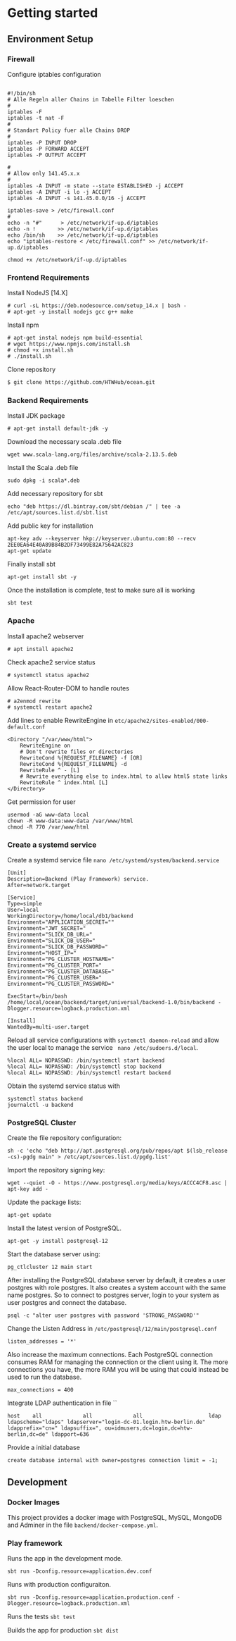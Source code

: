 # Getting started

## Environment Setup

### Firewall

Configure iptables configuration

```

#!/bin/sh
# Alle Regeln aller Chains in Tabelle Filter loeschen
#
iptables -F
iptables -t nat -F
#
# Standart Policy fuer alle Chains DROP
#
iptables -P INPUT DROP
iptables -P FORWARD ACCEPT
iptables -P OUTPUT ACCEPT

#
# Allow only 141.45.x.x
#
iptables -A INPUT -m state --state ESTABLISHED -j ACCEPT
iptables -A INPUT -i lo -j ACCEPT
iptables -A INPUT -s 141.45.0.0/16 -j ACCEPT

iptables-save > /etc/firewall.conf
#
echo -n "#"      > /etc/network/if-up.d/iptables
echo -n !       >> /etc/network/if-up.d/iptables
echo /bin/sh    >> /etc/network/if-up.d/iptables
echo "iptables-restore < /etc/firewall.conf" >> /etc/network/if-up.d/iptables

chmod +x /etc/network/if-up.d/iptables
```

### Frontend Requirements

Install NodeJS [14.X]

```
# curl -sL https://deb.nodesource.com/setup_14.x | bash -
# apt-get -y install nodejs gcc g++ make
```

Install npm

```
# apt-get instal nodejs npm build-essential
# wget https://www.npmjs.com/install.sh
# chmod +x install.sh
# ./install.sh
```

Clone repository

```bash
$ git clone https://github.com/HTWHub/ocean.git
```

### Backend Requirements

Install JDK package

```
# apt-get install default-jdk -y
```

Download the necessary scala .deb file

```
wget www.scala-lang.org/files/archive/scala-2.13.5.deb
```

Install the Scala .deb file

```
sudo dpkg -i scala*.deb
```

Add necessary repository for sbt

```
echo "deb https://dl.bintray.com/sbt/debian /" | tee -a /etc/apt/sources.list.d/sbt.list
```

Add public key for installation

```
apt-key adv --keyserver hkp://keyserver.ubuntu.com:80 --recv 2EE0EA64E40A89B84B2DF73499E82A75642AC823
apt-get update
```

Finally install sbt

```
apt-get install sbt -y
```

Once the installation is complete, test to make sure all is working

```
sbt test
```

### Apache

Install apache2 webserver

```
# apt install apache2
```

Check apache2 service status

```
# systemctl status apache2
```

Allow React-Router-DOM to handle routes

```
# a2enmod rewrite
# systemctl restart apache2
```

Add lines to enable RewriteEngine in `etc/apache2/sites-enabled/000-default.conf`

```
<Directory "/var/www/html">
    RewriteEngine on
    # Don't rewrite files or directories
    RewriteCond %{REQUEST_FILENAME} -f [OR]
    RewriteCond %{REQUEST_FILENAME} -d
    RewriteRule ^ - [L]
    # Rewrite everything else to index.html to allow html5 state links
    RewriteRule ^ index.html [L]
</Directory>
```

Get permission for user

```
usermod -aG www-data local
chown -R www-data:www-data /var/www/html
chmod -R 770 /var/www/html
```

### Create a systemd service

Create a systemd service file `nano /etc/systemd/system/backend.service`
```
[Unit]
Description=Backend (Play Framework) service.
After=network.target

[Service]
Type=simple
User=local
WorkingDirectory=/home/local/db1/backend
Environment="APPLICATION_SECRET=""
Environment="JWT_SECRET="
Environment="SLICK_DB_URL="
Environment="SLICK_DB_USER="
Environment="SLICK_DB_PASSWORD="
Environment="HOST_IP="
Environment="PG_CLUSTER_HOSTNAME="
Environment="PG_CLUSTER_PORT="
Environment="PG_CLUSTER_DATABASE="
Environment="PG_CLUSTER_USER="
Environment="PG_CLUSTER_PASSWORD="

ExecStart=/bin/bash /home/local/ocean/backend/target/universal/backend-1.0/bin/backend -Dlogger.resource=logback.production.xml

[Install]
WantedBy=multi-user.target
```

Reload all service configurations with `systemctl daemon-reload` and allow the user local to manage the service ` nano /etc/sudoers.d/local`.

```
%local ALL= NOPASSWD: /bin/systemctl start backend
%local ALL= NOPASSWD: /bin/systemctl stop backend
%local ALL= NOPASSWD: /bin/systemctl restart backend
```

Obtain the systemd service status with
```
systemctl status backend
journalctl -u backend
```

### PostgreSQL Cluster

Create the file repository configuration:

```sh -c 'echo "deb http://apt.postgresql.org/pub/repos/apt $(lsb_release -cs)-pgdg main" > /etc/apt/sources.list.d/pgdg.list'```

Import the repository signing key:

```wget --quiet -O - https://www.postgresql.org/media/keys/ACCC4CF8.asc | apt-key add -```

Update the package lists:

```apt-get update```

Install the latest version of PostgreSQL.

```apt-get -y install postgresql-12```

Start the database server using:

```pg_ctlcluster 12 main start```

After installing the PostgreSQL database server by default, it creates a user postgres with role postgres. It also creates a system account with the same name postgres. So to connect to postgres server, login to your system as user postgres and connect the database.

```psql -c "alter user postgres with password 'STRONG_PASSWORD'"```

 Change the Listen Address in `/etc/postgresql/12/main/postgresql.conf`

```listen_addresses = '*'```

Also increase the maximum connections. Each PostgreSQL connection consumes RAM for managing the connection or the client using it. The more connections you have, the more RAM you will be using that could instead be used to run the database.

```max_connections = 400```

Integrate LDAP authentication in file ``

```
host    all             all             all                     ldap ldapscheme="ldaps" ldapserver="login-dc-01.login.htw-berlin.de" ldapprefix="cn=" ldapsuffix=", ou=idmusers,dc=login,dc=htw-berlin,dc=de" ldapport=636
```

Provide a initial database

```create database internal with owner=postgres connection limit = -1;```

## Development

### Docker Images

This project provides a docker image with PostgreSQL, MySQL, MongoDB and Adminer in the file `backend/docker-compose.yml`.

### Play framework

Runs the app in the development mode.

```sbt run -Dconfig.resource=application.dev.conf```

Runs with production configuraiton.

```sbt run -Dconfig.resource=application.production.conf -Dlogger.resource=logback.production.xml```

Runs the tests
```sbt test```

Builds the app for production
```sbt dist```